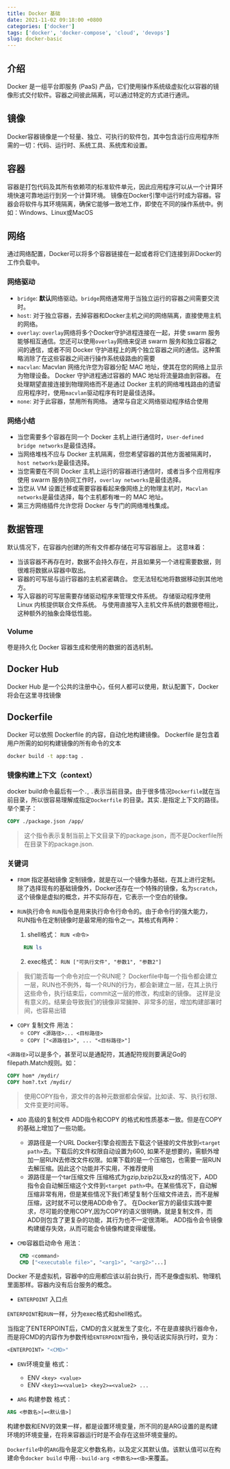 ```yaml
---
title: Docker 基础
date: 2021-11-02 09:18:00 +0800
categories: ['docker']
tags: ['docker', 'docker-compose', 'cloud', 'devops']
slug: docker-basic
---
```


## 介绍
Docker 是一组平台即服务 (PaaS) 产品，它们使用操作系统级虚拟化以容器的镜像形式交付软件。容器之间彼此隔离，可以通过特定的方式进行通讯。

## 镜像
Docker容器镜像是一个轻量、独立、可执行的软件包，其中包含运行应用程序所需的一切：代码、运行时、系统工具、系统库和设置。

## 容器
容器是打包代码及其所有依赖项的标准软件单元，因此应用程序可以从一个计算环境快速可靠地运行到另一个计算环境。
镜像在Docker引擎中运行时成为容器。容器会将软件与其环境隔离，确保它能够一致地工作，即使在不同的操作系统中。例如：Windows、Linux或MacOS

## 网络
通过网络配置，Docker可以将多个容器链接在一起或者将它们连接到非Docker的工作负载中。

### 网络驱动

* `bridge`: **默认**网络驱动。`bridge`网络通常用于当独立运行的容器之间需要交流时。
* `host`: 对于独立容器，去掉容器和Docker主机之间的网络隔离，直接使用主机的网络。
* `overlay`: `overlay`网络将多个Docker守护进程连接在一起，并使 swarm 服务能够相互通信。您还可以使用`overlay`网络来促进 swarm 服务和独立容器之间的通信，或者不同 Docker 守护进程上的两个独立容器之间的通信。这种策略消除了在这些容器之间进行操作系统级路由的需要
* `macvlan`: Macvlan 网络允许您为容器分配 MAC 地址，使其在您的网络上显示为物理设备。 Docker 守护进程通过容器的 MAC 地址将流量路由到容器。 在处理期望直接连接到物理网络而不是通过 Docker 主机的网络堆栈路由的遗留应用程序时，使用`macvlan`驱动程序有时是最佳选择。
* `none`: 对于此容器，禁用所有网络。 通常与自定义网络驱动程序结合使用

### 网络小结
* 当您需要多个容器在同一个 Docker 主机上进行通信时，`User-defined bridge networks`是最佳选择。
* 当网络堆栈不应与 Docker 主机隔离，但您希望容器的其他方面被隔离时，`host networks`是最佳选择。
* 当您需要在不同 Docker 主机上运行的容器进行通信时，或者当多个应用程序使用 swarm 服务协同工作时，`overlay networks`是最佳选择。
* 当您从 VM 设置迁移或需要容器看起来像网络上的物理主机时，`Macvlan networks`是最佳选择，每个主机都有唯一的 MAC 地址。
* 第三方网络插件允许您将 Docker 与专门的网络堆栈集成。

## 数据管理
默认情况下，在容器内创建的所有文件都存储在可写容器层上。 这意味着：
* 当该容器不再存在时，数据不会持久存在，并且如果另一个进程需要数据，则很难将数据从容器中取出。
* 容器的可写层与运行容器的主机紧密耦合。 您无法轻松地将数据移动到其他地方。
* 写入容器的可写层需要存储驱动程序来管理文件系统。 存储驱动程序使用 Linux 内核提供联合文件系统。 与使用直接写入主机文件系统的数据卷相比，这种额外的抽象会降低性能。

### Volume
卷是持久化 Docker 容器生成和使用的数据的首选机制。

## Docker Hub
Docker Hub 是一个公共的注册中心，任何人都可以使用，默认配置下，Docker将会在这里寻找镜像

## Dockerfile
Docker 可以依照 Dockerfile 的内容，自动化地构建镜像。 Dockerfile 是包含着用户所需的如何构建镜像的所有命令的文本
```bash
docker build -t app:tag .
```
### 镜像构建上下文（context）

docker build命令最后有一个`.`, `.`表示当前目录。由于很多情况`Dockerfile`就在当前目录，所以很容易理解成指定`Dockerfile` 的目录。其实`.`是指定上下文的路径。举个栗子：
```Dockerfile
COPY ./package.json /app/
```
> 这个指令表示复制当前上下文目录下的package.json，而不是Dockerfile所在目录下的package.json.

### 关键词
 * `FROM` 指定基础镜像
定制镜像，就是在以一个镜像为基础，在其上进行定制。 除了选择现有的基础镜像外，Docker还存在一个特殊的镜像，名为`scratch`，这个镜像是虚拟的概念，并不实际存在，它表示一个空白的镜像。
 * `RUN`执行命令
`RUN`指令是用来执行命令行命令的。由于命令行的强大能力，RUN指令在定制镜像时是最常用的指令之一。其格式有两种：
    1. shell格式： `RUN <命令>`

    ```Dockerfile
      RUN ls
    ```

    2. exec格式： `RUN ["可执行文件", "参数1", "参数2"]`

> 我们能否每一个命令对应一个RUN呢？
Dockerfile中每一个指令都会建立一层，RUN也不例外，每一个RUN的行为，都会新建立一层，在其上执行这些命令，执行结束后，commit这一层的修改，构成新的镜像。 这样是没有意义的。结果会导致我们的镜像非常臃肿、非常多的层，增加构建部署时间，也容易出错

* `COPY` 复制文件
用法：
    - `COPY <源路径>... <目标路径>`
    - `COPY ["<源路径1>", ... "<目标路径>"]`

`<源路径>`可以是多个，甚至可以是通配符，其通配符规则要满足Go的filepath.Match规则。如：

```Dockerfile
COPY hom* /mydir/
COPY hom?.txt /mydir/
```

> 使用COPY指令，源文件的各种元数据都会保留。比如读、写、执行权限、文件变更时间等。

* `ADD` 高级的复制文件
ADD指令和COPY 的格式和性质基本一致。但是在COPY的基础上增加了一些功能。
    - 源路径是一个URL
Docker引擎会视图去下载这个链接的文件放到`<target path>`去。下载后的文件权限自动设置为600, 如果不是想要的，需额外增加一层RUN去修改文件权限。如果下载的是一个压缩包，也需要一层RUN去解压缩。因此这个功能并不实用，不推荐使用
    - 源路径是一个tar压缩文件
压缩格式为gzip,bzip2以及xz的情况下，ADD指令会自动解压缩这个文件到`<target path>`中。在某些情况下，自动解压缩非常有用，但是某些情况下我们希望复制个压缩文件进去，而不是解压缩，这时就不可以使用ADD命令了。
在Docker官方的最佳实践中要求，尽可能的使用COPY,因为COPY的语义很明确，就是复制文件，而ADD则包含了更复杂的功能，其行为也不一定很清晰。
ADD指令会令镜像构建缓存失效，从而可能会令镜像构建变得缓慢。

* `CMD`容器启动命令
用法：
```Dockerfile
    CMD <command>
    CMD ["<executable file>", "<arg1>", "<arg2>"...]
```

Docker 不是虚拟机，容器中的应用都应该以前台执行，而不是像虚拟机、物理机里面那样。容器内没有后台服务的概念。

* `ENTERPOINT` 入口点

`ENTERPOINT`和`RUN`一样，分为exec格式和shell格式。

当指定了ENTERPOINT后，CMD的含义就发生了变化，不在是直接执行器命令，而是将CMD的内容作为参数传给`ENTERPOINT`指令，换句话说实际执行时，变为：

```Dockerfile
<ENTERPOINT> "<CMD>"
```

* `ENV`环境变量
格式：
    - ENV `<key> <value>`
    - ENV `<key1>=<value1> <key2>=<value2> ... `

* `ARG` 构建参数
格式：

```Dockerfile
ARG <参数名>[=<默认值>]
```

构建参数和ENV的效果一样，都是设置环境变量，所不同的是ARG设置的是构建环境的环境变量，在将来容器运行时是不会存在这些环境变量的。

`Dockerfile`中的`ARG`指令是定义参数名称，以及定义其默认值。该默认值可以在构建命令`docker build` 中用`--build-arg <参数名>=<值>`来覆盖。

